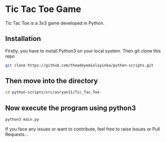 # Tic Tac Toe Game

Tic Tac Toe is a 3x3 game developed in Python.

## Installation

Firstly, you have to install Python3 on your local system. Then git clone this repo

```bash
git clone https://github.com/theadeyemiolayinka/python-scripts.git
```

## Then move into the directory

```bash
cd python-scripts/src/asryan11/Tic_Tac_Toe
```
## Now execute the program using python3
```bash
python3 main.py
```
If you face any issues or want to contribute, feel free to raise Issues or Pull Requests...
